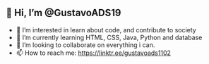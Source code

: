 ## 👋 Hi, I’m @GustavoADS19
- 👀 I’m interested in learn about code, and contribute to society
- 🌱 I’m currently learning HTML, CSS, Java, Python and database
- 💞️ I’m looking to collaborate on everything i can.
- 📫 How to reach me: https://linktr.ee/gustavoads1102

<!---
GustavoADS19/GustavoADS19 is a ✨ special ✨ repository because its `README.md` (this file) appears on your GitHub profile.
You can click the Preview link to take a look at your changes.
--->
